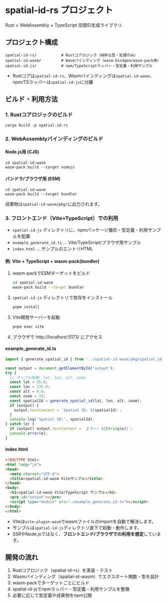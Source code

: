 # spatial-id-rs プロジェクト

Rust × WebAssembly × TypeScript 空間ID生成ライブラリ

## プロジェクト構成

```
spatial-id-rs/           # Rustコアロジック（純粋な型・処理のみ）
spatial-id-wasm/         # Wasmバインディング（wasm-bindgen/wasm-pack用）
spatial-id-js/           # npm/TypeScriptラッパー・型定義・利用サンプル
```

- Rustコアは`spatial-id-rs`、Wasmバインディングは`spatial-id-wasm`、npm/TSラッパーは`spatial-id-js`に分離

## ビルド・利用方法

### 1. Rustコアロジックのビルド

```
cargo build -p spatial-id-rs
```

### 2. WebAssemblyバインディングのビルド

#### Node.js用 (CJS)
```
cd spatial-id-wasm
wasm-pack build --target nodejs
```

#### バンドラ/ブラウザ用 (ESM)
```
cd spatial-id-wasm
wasm-pack build --target bundler
```

成果物は`spatial-id-wasm/pkg/`に出力されます。

### 3. フロントエンド（Vite+TypeScript）での利用

- `spatial-id-js` ディレクトリに、npmパッケージ雛形・型定義・利用サンプルを配置
- `example_generate_id.ts` … Vite/TypeScript/ブラウザ用サンプル
- `index.html` … サンプルのエントリHTML

#### 例: Vite + TypeScript + wasm-pack(bundler)

1. wasm-packでESMターゲットをビルド
   ```sh
   cd spatial-id-wasm
   wasm-pack build --target bundler
   ```
2. `spatial-id-js` ディレクトリで依存をインストール
   ```sh
   pnpm install
   ```
3. Vite開発サーバーを起動
   ```sh
   pnpm exec vite
   ```
4. ブラウザで http://localhost:5173/ にアクセス

#### example_generate_id.ts
```ts
import { generate_spatial_id } from '../spatial-id-wasm/pkg/spatial_id_wasm.js';

const output = document.getElementById('output');
try {
  // サンプル座標: lat, lon, alt, zoom
  const lat = 35.0;
  const lon = 135.0;
  const alt = 0.0;
  const zoom = 25;
  const spatialId = generate_spatial_id(lat, lon, alt, zoom);
  if (output) {
    output.textContent = `Spatial ID: ${spatialId}`;
  }
  console.log('Spatial ID:', spatialId);
} catch (e) {
  if (output) output.textContent = `エラー: ${String(e)}`;
  console.error(e);
}
```

#### index.html
```html
<!DOCTYPE html>
<html lang="ja">
<head>
  <meta charset="UTF-8">
  <title>spatial-id-wasm Viteサンプル</title>
</head>
<body>
  <h1>spatial-id-wasm Vite/TypeScript サンプル</h1>
  <pre id="output"></pre>
  <script type="module" src="./example_generate_id.ts"></script>
</body>
</html>
```

- Viteは`vite-plugin-wasm`でwasmファイルのimportを自動で解決します。
- サンプルは`spatial-id-js`ディレクトリ直下で起動・動作します。
- SSRやNode.jsではなく、**フロントエンド/ブラウザでの利用を想定**しています。


## 開発の流れ

1. Rustコアロジック（spatial-id-rs）を実装・テスト
2. Wasmバインディング（spatial-id-wasm）でエクスポート関数・型を設計
3. wasm-packでターゲットごとにビルド
4. spatial-id-jsでnpmラッパー・型定義・利用サンプルを整備
5. 必要に応じて型定義や成果物をnpm公開
